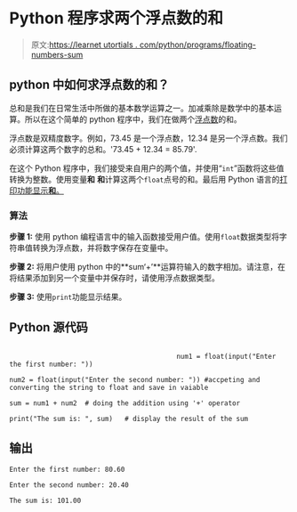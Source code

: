 # Python 程序求两个浮点数的和

> 原文:[https://learnet utortials . com/python/programs/floating-numbers-sum](https://learnetutorials.com/python/programs/floating-numbers-sum)

## python 中如何求浮点数的和？

总和是我们在日常生活中所做的基本数学运算之一。加减乘除是数学中的基本运算。所以在这个简单的 python 程序中，我们在做两个[浮点数](../../python/python-datatypes "Python Data types")的和。

浮点数是双精度数字。例如，73.45 是一个浮点数，12.34 是另一个浮点数。我们必须计算这两个数字的总和。'73.45 + 12.34 = 85.79'.

在这个 Python 程序中，我们接受来自用户的两个值，并使用“`int`”函数将这些值转换为整数。使用变量**和** **和**计算这两个`float`点号的和。最后用 Python 语言的[打印功能显示**和**。](../../python/syntax-comments "Python Syntax")

### 算法

**步骤 1:** 使用 python 编程语言中的输入函数接受用户值。使用`float`数据类型将字符串值转换为浮点数，并将数字保存在变量中。

**步骤 2:** 将用户使用 python 中的**sum‘+’**运算符输入的数字相加。请注意，在将结果添加到另一个变量中并保存时，请使用浮点数据类型。

**步骤 3:** 使用`print`功能显示结果。

## Python 源代码

```

                                          num1 = float(input("Enter the first number: "))

num2 = float(input("Enter the second number: ")) #accpeting and converting the string to float and save in vaiable

sum = num1 + num2  # doing the addition using '+' operator

print("The sum is: ", sum)   # display the result of the sum 

```

## 输出

```
Enter the first number: 80.60

Enter the second number: 20.40

The sum is: 101.00 
```